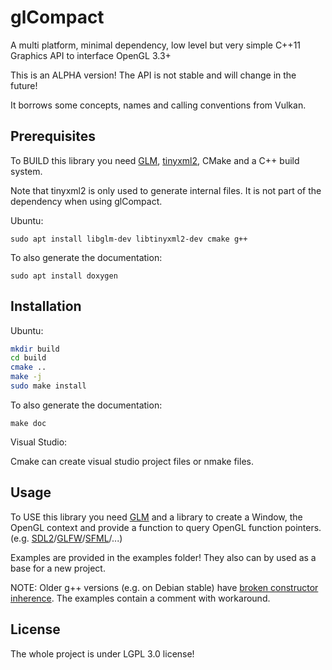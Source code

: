 # glCompact
A multi platform, minimal dependency, low level but very simple C++11 Graphics API to interface OpenGL 3.3+

This is an ALPHA version! The API is not stable and will change in the future!

It borrows some concepts, names and calling conventions from Vulkan.

## Prerequisites

To BUILD this library you need [GLM](https://github.com/g-truc/glm), [tinyxml2](https://github.com/leethomason/tinyxml2), CMake and a C++ build system.

Note that tinyxml2 is only used to generate internal files. It is not part of the dependency when using glCompact.

Ubuntu:

```
sudo apt install libglm-dev libtinyxml2-dev cmake g++
```

To also generate the documentation:

```
sudo apt install doxygen
```

## Installation

Ubuntu:

```sh
mkdir build
cd build
cmake ..
make -j
sudo make install
```

To also generate the documentation:

```
make doc
```

Visual Studio:

Cmake can create visual studio project files or nmake files.

## Usage

To USE this library you need [GLM](https://github.com/g-truc/glm) and a library to create a Window, the OpenGL context and provide a function to query OpenGL function pointers. (e.g. [SDL2](https://www.libsdl.org)/[GLFW](https://www.glfw.org/)/[SFML](https://www.sfml-dev.org/)/...)

Examples are provided in the examples folder! They also can by used as a base for a new project.

NOTE: Older g++ versions (e.g. on Debian stable) have [broken constructor inherence](https://bugzilla.redhat.com/show_bug.cgi?id=1419687).
The examples contain a comment with workaround.

## License

The whole project is under LGPL 3.0 license!
